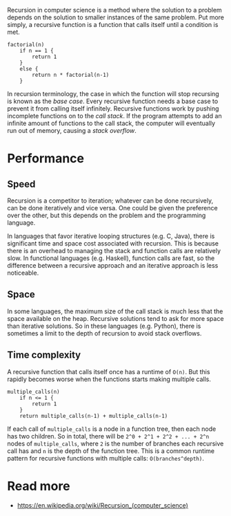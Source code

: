 Recursion in computer science is a method where the solution to a problem depends on the solution to smaller instances of the same problem. Put more simply, a recursive function is a function that calls itself until a condition is met.

```
factorial(n)
    if n == 1 {
        return 1
    }
    else {
        return n * factorial(n-1)
    }
```

In recursion terminology, the case in which the function will stop recursing is known as the *base case*. Every recursive function needs a base case to prevent it from calling itself infinitely. Recursive functions work by pushing incomplete functions on to the *call stack*. If the program attempts to add an infinite amount of functions to the call stack, the computer will eventually run out of memory, causing a *stack overflow*.

# Performance

## Speed

Recursion is a competitor to iteration; whatever can be done recursively, can be done iteratively and vice versa. One could be given the preference over the other, but this depends on the problem and the programming language. 

In languages that favor iterative looping structures (e.g. C, Java), there is significant time and space cost associated with recursion. This is because there is an overhead to managing the stack and function calls are relatively slow. In functional languages (e.g. Haskell), function calls are fast, so the difference between a recursive approach and an iterative approach is less noticeable. 

## Space

In some languages, the maximum size of the call stack is much less that the space available on the heap. Recursive solutions tend to ask for more space than iterative solutions. So in these languages (e.g. Python), there is sometimes a limit to the depth of recursion to avoid stack overflows.

## Time complexity

A recursive function that calls itself once has a runtime of `O(n)`. But this rapidly becomes worse when the functions starts making multiple calls. 

```
multiple_calls(n)
    if n <= 1 {
        return 1
    }
    return multiple_calls(n-1) + multiple_calls(n-1)
```

If each call of `multiple_calls` is a node in a function tree, then each node has two children. So in total, there will be `2^0 + 2^1 + 2^2 + ... + 2^n` nodes of `multiple_calls`, where `2` is the number of branches each recursive call has and `n` is the depth of the function tree. This is a common runtime pattern for recursive functions with multiple calls: `O(branches^depth)`.

# Read more

* https://en.wikipedia.org/wiki/Recursion_(computer_science)
